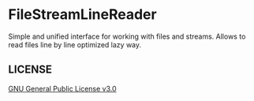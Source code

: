 # FileStreamLineReader

Simple and unified interface for working with files and streams.
Allows to read files line by line optimized lazy way.

## LICENSE
[GNU General Public License v3.0](https://github.com/smysloff/file-stream-line-reader/blob/main/LICENSE)

